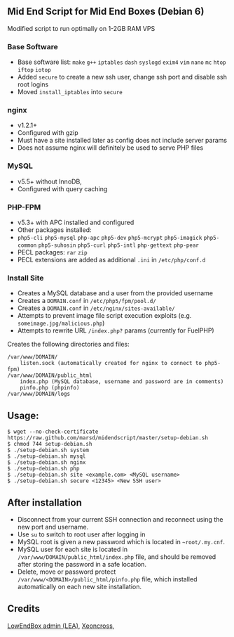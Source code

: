 ## Mid End Script for Mid End Boxes (Debian 6)

Modified script to run optimally on 1-2GB RAM VPS

### Base Software
- Base software list: `make` `g++` `iptables` `dash` `syslogd` `exim4` `vim` `nano` `mc` `htop` `iftop` `iotop`
- Added `secure` to create a new ssh user, change ssh port and disable ssh root logins
- Moved `install_iptables` into `secure`

### nginx
- v1.2.1+ 
- Configured with gzip
- Must have a site installed later as config does not include server params
- Does not assume nginx will definitely be used to serve PHP files

### MySQL 
- v5.5+ without InnoDB, 
- Configured with query caching

### PHP-FPM 
- v5.3+ with APC installed and configured
- Other packages installed:
- `php5-cli` `php5-mysql` `php-apc` `php5-dev` `php5-mcrypt` `php5-imagick` `php5-common` `php5-suhosin` `php5-curl` `php5-intl` `php-gettext` `php-pear`
- PECL packages: `rar` `zip`
- PECL extensions are added as additional `.ini` in `/etc/php/conf.d`

### Install Site 
- Creates a MySQL database and a user from the provided username
- Creates a `DOMAIN.conf` in `/etc/php5/fpm/pool.d/`
- Creates a `DOMAIN.conf` in `/etc/nginx/sites-available/`
- Attempts to prevent image file script execution exploits (e.g. `someimage.jpg/malicious.php`)
- Attempts to rewrite URL `/index.php?` params (currently for FuelPHP)    

Creates the following directories and files:       


    /var/www/DOMAIN/
		listen.sock (automatically created for nginx to connect to php5-fpm)
    /var/www/DOMAIN/public_html
        index.php (MySQL database, username and password are in comments)
	    pinfo.php (phpinfo)
    /var/www/DOMAIN/logs
	
	
## Usage:
	$ wget --no-check-certificate https://raw.github.com/marsd/midendscript/master/setup-debian.sh
	$ chmod 744 setup-debian.sh
	$ ./setup-debian.sh system
	$ ./setup-debian.sh mysql
	$ ./setup-debian.sh nginx
	$ ./setup-debian.sh php
	$ ./setup-debian.sh site <example.com> <MySQL username>
	$ ./setup-debian.sh secure <12345> <New SSH user>
	
## After installation
- Disconnect from your current SSH connection and reconnect using the new port and username.
- Use `su` to switch to root user after logging in
- MySQL root is given a new password which is located in `~root/.my.cnf`.
- MySQL user for each site is located in `/var/www/DOMAIN/public_html/index.php` file, and should be removed after storing the password in a safe location.
- Delete, move or password protect `/var/www/<DOMAIN>/public_html/pinfo.php` file, which installed automatically on each new site installation.


## Credits

[LowEndBox admin (LEA)](https://github.com/lowendbox/lowendscript),
[Xeoncross](https://github.com/Xeoncross/lowendscript),
